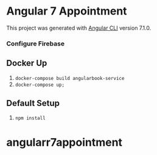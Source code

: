 # Angular 7 Appointment

This project was generated with [Angular CLI](https://github.com/angular/angular-cli) version 7.1.0.

### Configure Firebase

## Docker Up

1) `docker-compose build angularbook-service`
2) `docker-compose up;`

## Default Setup

1) `npm install`
# angularr7appointment
